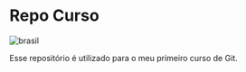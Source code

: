 # Repo Curso

![brasil](https://user-images.githubusercontent.com/92323631/172930488-af4e817b-67b0-430c-b3e3-2cdf87a5363f.png)

Esse repositório é utilizado para o meu primeiro curso de Git.
